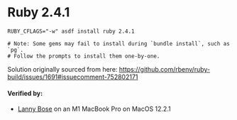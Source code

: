 # Ruby 2.4.1

```
RUBY_CFLAGS="-w" asdf install ruby 2.4.1

# Note: Some gems may fail to install during `bundle install`, such as `pg`.
# Follow the prompts to install them one-by-one.
```

Solution originally sourced from here: https://github.com/rbenv/ruby-build/issues/1691#issuecomment-752802171

#### Verified by:
- [Lanny Bose](https://github.com/LannyBose) on an M1 MacBook Pro on MacOS 12.2.1
